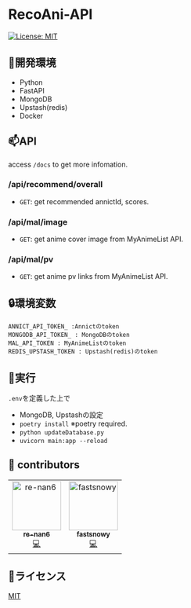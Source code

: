 # RecoAni-API
<p>
    <a href="https://opensource.org/licenses/MIT">
        <img src="https://img.shields.io/badge/License-MIT-yellow.svg" alt="License: MIT" />
    </a>
</p>

## 📗開発環境
- Python
- FastAPI
- MongoDB
- Upstash(redis)
- Docker
## 📫API
access `/docs` to get more infomation.
### /api/recommend/overall
- `GET`: get recommended annictId, scores.

### /api/mal/image
- `GET`: get anime cover image from MyAnimeList API.

### /api/mal/pv
- `GET`: get anime pv links from MyAnimeList API.

## 🔒環境変数
```
ANNICT_API_TOKEN_ :Annictのtoken
MONGODB_API_TOKEN_ : MongoDBのtoken
MAL_API_TOKEN : MyAnimeListのtoken
REDIS_UPSTASH_TOKEN : Upstash(redis)のtoken
```
## 🚀実行
`.env`を定義した上で
- MongoDB, Upstashの設定
- `poetry install` ※poetry required.
- `python updateDatabase.py`
- `uvicorn main:app --reload`

## 👥 contributors
<table>
  <tbody>
    <tr>
      <td align="center"><a href="https://github.com/re-nan6"><img src="https://avatars.githubusercontent.com/u/67001442?v=4" width="100px;" alt="re-nan6"/><br /><sub><b>re-nan6</b></sub></a><br /><a href="https://github.com/re-nan6/RecoAni/commits?author=re-nan6" title="Code">💻</a></td>
      <td align="center"><a href="https://github.com/fastsnowy"><img src="https://avatars.githubusercontent.com/u/61731151?v=4" width="100px;" alt="fastsnowy"/><br /><sub><b>fastsnowy</b></sub></a><br /><a href="https://github.com/re-nan6/RecoAni/commits?author=fastsnowy" title="Code">💻</a></td>
    </tr>
   </tbody>
</table>

## 📄ライセンス
[MIT](LICENSE)